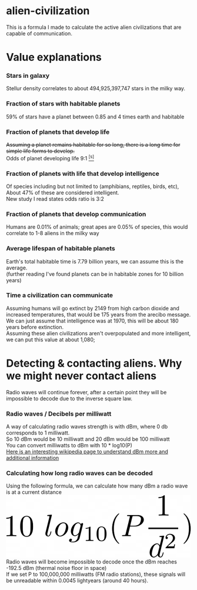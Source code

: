# alien-civilization
This is a formula I made to calculate the active alien civilizations that are capable of communication.
# Value explanations
### Stars in galaxy
Stellur density correlates to about 494,925,397,747 stars in the milky way.
### Fraction of stars with habitable planets
59% of stars have a planet between 0.85 and 4 times earth and habitable
### Fraction of planets that develop life
~~Assuming a planet remains habitable for so long, there is a long time for simple life forms to develop.~~ <br/>
Odds of planet developing life 9:1 <a href="https://www.sciencedaily.com/releases/2020/05/200518162639.htm" target="_blank"><sup>[s]</sup></a>
### Fraction of planets with life that develop intelligence
Of species including but not limited to (amphibians, reptiles, birds, etc), About 47% of these are considered intelligent. <br/>
New study I read states odds ratio is 3:2
### Fraction of planets that develop communication
Humans are 0.01% of animals; great apes are 0.05% of species, this would correlate to 1-8 aliens in the milky way
### Average lifespan of habitable planets
Earth's total habitable time is 7.79 billion years, we can assume this is the average. <br/>
(further reading I've found planets can be in habitable zones for 10 billion years) <br/>
### Time a civilization can communicate
Assuming humans will go extinct by 2149 from high carbon dioxide and increased temperatures, that would be 175 years from the arecibo message. <br/>
We can just assume that intelligence was at 1970, this will be about 180 years before extinction. <br/>
Assuming these alien civilizations aren't overpopulated and more intelligent, we can put this value at about 1,080;
# Detecting & contacting aliens. Why we might never contact aliens
Radio waves will continue forever, after a certain point they will be impossible to decode due to the inverse square law.
### Radio waves / Decibels per milliwatt
A way of calculating radio waves strength is with dBm, where 0 db corresponds to 1 milliwatt. <br/>
So 10 dBm would be 10 milliwatt and 20 dBm would be 100 milliwatt <br/>
You can convert milliwatts to dBm with 10 * log10(P) <br/>
<a href="https://en.wikipedia.org/wiki/DBm">Here is an interesting wikipedia page to understand dBm more and additional information</a>
### Calculating how long radio waves can be decoded
Using the following formula, we can calculate how many dBm a radio wave is at a current distance <br/>
![](radio-waves-decay.png) <br/>
Radio waves will become impossible to decode once the dBm reaches -192.5 dBm (thermal noise floor in space) <br/>
If we set P to 100,000,000 milliwatts (FM radio stations), these signals will be unreadable within 0.0045 lightyears (around 40 hours).
